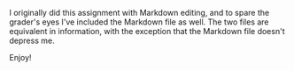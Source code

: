 I originally did this assignment with Markdown editing, and to spare the grader's eyes I've included the Markdown file as well. The two files are equivalent in information, with the exception that the Markdown file doesn't depress me.

Enjoy!
